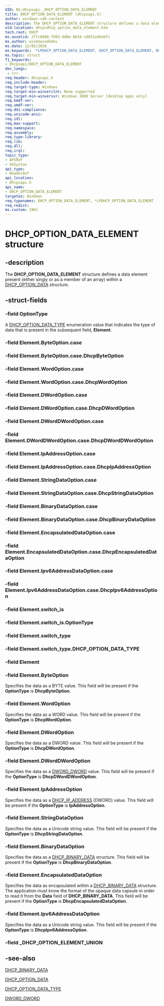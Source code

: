 ```yaml
---
UID: NS:dhcpsapi._DHCP_OPTION_DATA_ELEMENT
title: DHCP_OPTION_DATA_ELEMENT (dhcpsapi.h)
author: windows-sdk-content
description: The DHCP_OPTION_DATA_ELEMENT structure defines a data element present (either singly or as a member of an array) within a DHCP_OPTION_DATA structure.
old-location: dhcp\dhcp_option_data_element.htm
tech.root: DHCP
ms.assetid: 2ffc8968-f903-4d8e-8b34-c8031a56ebfc
ms.author: windowssdkdev
ms.date: 12/05/2018
ms.keywords: '*LPDHCP_OPTION_DATA_ELEMENT, DHCP_OPTION_DATA_ELEMENT, DHCP_OPTION_DATA_ELEMENT structure [DHCP], LPDHCP_OPTION_DATA_ELEMENT, LPDHCP_OPTION_DATA_ELEMENT structure pointer [DHCP], dhcp.dhcp_option_data_element, dhcpsapi/LPDHCP_OPTION_DATA_ELEMENT, dhcpsapi/_DHCP_OPTION_DATA_ELEMENT'
ms.topic: struct
f1_keywords:
- dhcpsapi/DHCP_OPTION_DATA_ELEMENT
dev_langs:
 - c++
req.header: dhcpsapi.h
req.include-header: 
req.target-type: Windows
req.target-min-winverclnt: None supported
req.target-min-winversvr: Windows 2000 Server [desktop apps only]
req.kmdf-ver: 
req.umdf-ver: 
req.ddi-compliance: 
req.unicode-ansi: 
req.idl: 
req.max-support: 
req.namespace: 
req.assembly: 
req.type-library: 
req.lib: 
req.dll: 
req.irql: 
topic_type:
- APIRef
- kbSyntax
api_type:
- HeaderDef
api_location:
- Dhcpsapi.h
api_name:
- DHCP_OPTION_DATA_ELEMENT
targetos: Windows
req.typenames: DHCP_OPTION_DATA_ELEMENT, *LPDHCP_OPTION_DATA_ELEMENT
req.redist: 
ms.custom: 19H1
---
```


# DHCP_OPTION_DATA_ELEMENT structure


## -description


The <b>DHCP_OPTION_DATA_ELEMENT</b> structure defines a data element present (either singly or as a member of an array) within a <a href="https://docs.microsoft.com/windows/desktop/api/dhcpsapi/ns-dhcpsapi-dhcp_option_data">DHCP_OPTION_DATA</a> structure. 


## -struct-fields




### -field OptionType

A <a href="https://docs.microsoft.com/windows/desktop/api/dhcpsapi/ne-dhcpsapi-dhcp_option_data_type">DHCP_OPTION_DATA_TYPE</a> enumeration value that indicates the type of data that is present in the subsequent field, <b>Element</b>.


### -field Element.ByteOption.case

 


### -field Element.ByteOption.case.DhcpByteOption

 


### -field Element.WordOption.case

 


### -field Element.WordOption.case.DhcpWordOption

 


### -field Element.DWordOption.case

 


### -field Element.DWordOption.case.DhcpDWordOption

 


### -field Element.DWordDWordOption.case

 


### -field Element.DWordDWordOption.case.DhcpDWordDWordOption

 


### -field Element.IpAddressOption.case

 


### -field Element.IpAddressOption.case.DhcpIpAddressOption

 


### -field Element.StringDataOption.case

 


### -field Element.StringDataOption.case.DhcpStringDataOption

 


### -field Element.BinaryDataOption.case

 


### -field Element.BinaryDataOption.case.DhcpBinaryDataOption

 


### -field Element.EncapsulatedDataOption.case

 


### -field Element.EncapsulatedDataOption.case.DhcpEncapsulatedDataOption

 


### -field Element.Ipv6AddressDataOption.case

 


### -field Element.Ipv6AddressDataOption.case.DhcpIpv6AddressOption

 


### -field Element.switch_is

 


### -field Element.switch_is.OptionType

 


### -field Element.switch_type

 


### -field Element.switch_type.DHCP_OPTION_DATA_TYPE

 


### -field Element


### -field Element.ByteOption

Specifies the data as a BYTE  value. This field will be present if the <b>OptionType</b> is <b>DhcpByteOption</b>.


### -field Element.WordOption

Specifies the data as a WORD value. This field will be present if the <b>OptionType</b> is <b>DhcpWordOption</b>.


### -field Element.DWordOption

Specifies the data as a DWORD value. This field will be present if the <b>OptionType</b> is <b>DhcpDWordOption</b>.


### -field Element.DWordDWordOption

Specifies the data as a <a href="https://docs.microsoft.com/windows/desktop/api/dhcpsapi/ns-dhcpsapi-dword_dword">DWORD_DWORD</a> value. This field will be present if the <b>OptionType</b> is <b>DhcpDWordDWordOption</b>.


### -field Element.IpAddressOption

Specifies the data as a <a href="https://docs.microsoft.com/previous-versions/windows/desktop/dhcp/dhcp-server-management-type-definitions">DHCP_IP_ADDRESS</a> (DWORD) value. This field will be present if the <b>OptionType</b> is <b>IpAddressOption</b>.


### -field Element.StringDataOption

Specifies the data as a Unicode string  value. This field will be present if the <b>OptionType</b> is <b>DhcpStringDataOption</b>.


### -field Element.BinaryDataOption

Specifies the data as a <a href="https://docs.microsoft.com/windows/desktop/api/dhcpsapi/ns-dhcpsapi-dhcp_binary_data">DHCP_BINARY_DATA</a> structure. This field will be present if the <b>OptionType</b> is <b>DhcpBinaryDataOption</b>.


### -field Element.EncapsulatedDataOption

Specifies the data as encapsulated within a <a href="https://docs.microsoft.com/windows/desktop/api/dhcpsapi/ns-dhcpsapi-dhcp_binary_data">DHCP_BINARY_DATA</a> structure. The application must know the format of the opaque data capsule in order to read it from the <b>Data</b> field of <b>DHCP_BINARY_DATA</b>. This field will be present if the <b>OptionType</b> is <b>DhcpEncapsulatedDataOption</b>.


### -field Element.Ipv6AddressDataOption

Specifies the data as a Unicode string value. This field will be present if the <b>OptionType</b> is <b>DhcpIpv6AddressOption</b>.


### -field _DHCP_OPTION_ELEMENT_UNION

 




## -see-also




<a href="https://docs.microsoft.com/windows/desktop/api/dhcpsapi/ns-dhcpsapi-dhcp_binary_data">DHCP_BINARY_DATA</a>



<a href="https://docs.microsoft.com/windows/desktop/api/dhcpsapi/ns-dhcpsapi-dhcp_option_data">DHCP_OPTION_DATA</a>



<a href="https://docs.microsoft.com/windows/desktop/api/dhcpsapi/ne-dhcpsapi-dhcp_option_data_type">DHCP_OPTION_DATA_TYPE</a>



<a href="https://docs.microsoft.com/windows/desktop/api/dhcpsapi/ns-dhcpsapi-dword_dword">DWORD_DWORD</a>
 

 

